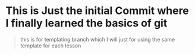 # This is Just the initial Commit where I finally learned the basics of git
> this is for templating branch which I will just for using the same template for each lesson